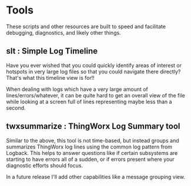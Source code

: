 # Tools

These scripts and other resources are built to speed and facilitate debugging, diagnostics, and likely other things.

## slt : Simple Log Timeline

Have you ever wished that you could quickly identify areas of interest or hotspots in very large log files so that you could navigate there directly?  That's what this timeline view is for!!

When dealing with logs which have a very large amount of lines/errors/whatever, it can be quite hard to get an overall view of the file while looking at a screen full of lines representing maybe less than a second.


## twxsummarize : ThingWorx Log Summary tool

Similar to the above, this tool is not time-based, but instead groups and summarizes ThingWorx log lines using the common log pattern from Logback.  This helps to answer questions like if certain subsystems are starting to have errors all of a sudden, or if errors present where your diagnostic efforts should focus.



In a future release I'll add other capabilities like a message grouping view.
